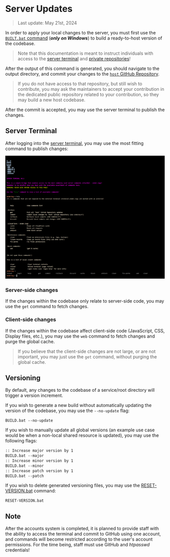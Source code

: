 # Server Updates

> Last update: May 21st, 2024

In order to apply your local changes to the server, you must first use the [`BUILT.bat` command](https://github.com/Ender-ing/render-activity/blob/main/BUILD.bat) (***only on Windows***) to build a ready-to-host version of the codebase.

> Note that this documentation is meant to instruct individuals with access to the [server terminal](https://terminal.ender.ing/) and [private repositories](https://github.com/Ender-ing/#private-repositories)!

After the output of this command is generated, you should navigate to the output directory, and commit your changes to the [`host` GitHub Repository](https://github.com/Ender-ing/host/).

> If you do not have access to that repository, but still wish to contribute, you may ask the maintainers to accept your contribution in the dedicated public repository related to your contribution, so they may build a new host codebase.

After the commit is accepted, you may use the server terminal to publish the changes.

## Server Terminal

After logging into the [server terminal](https://terminal.ender.ing/), you may use the most fitting command to publish changes:

![Server Terminal](./images/terminal.png)

### Server-side changes

If the changes within the codebase only relate to server-side code, you may use the `get` command to fetch changes.

### Client-side changes

If the changes within the codebase affect client-side code (JavaScript, CSS, Display files, etc.), you may use the `web` command to fetch changes and purge the global cache.

> If you believe that the client-side changes are not large, or are not important, you may just use the `get` command, without purging the global cache.

## Versioning

By default, any changes to the codebase of a service/root directory will trigger a version increment.

If you wish to generate a new build without automatically updating the version of the codebase, you may use the `--no-update` flag:

```batch
BUILD.bat --no-update
```

If you wish to manually update all global versions (an example use case would be when a non-local shared resource is updated), you may use the following flags:

```batch
:: Increase major version by 1
BUILD.bat --major
:: Increase minor version by 1
BUILD.bat --minor
:: Increase patch version by 1
BUILD.bat --patch
```

If you wish to delete generated versioning files, you may use the [RESET-VERSION.bat](https://github.com/Ender-ing/render-activity/blob/main/RESET-VERSION.bat) command:

```batch
RESET-VERSION.bat
```

## Note

After the accounts system is completed, it is planned to provide staff with the ability to access the terminal and commit to GitHub using one account, and commands will become restricted according to the user's account permissions. For the time being, staff must use GitHub and *htpasswd* credentials!

